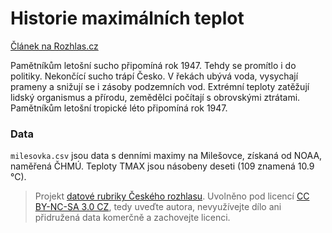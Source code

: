 # Historie maximálních teplot

[Článek na Rozhlas.cz](http://www.rozhlas.cz/zpravy/politika/_zprava/pametnikum-letosni-sucho-pripomina-rok-1947-tehdy-se-promitlo-i-do-politiky--1521880)

Pamětníkům letošní sucho připomíná rok 1947. Tehdy se promítlo i do politiky. Nekončící sucho trápí Česko. V řekách ubývá voda, vysychají prameny a snižují se i zásoby podzemních vod. Extrémní teploty zatěžují lidský organismus a přírodu, zemědělci počítají s obrovskými ztrátami. Pamětníkům letošní tropické léto připomíná rok 1947.

### Data

`milesovka.csv` jsou data s denními maximy na Milešovce, získaná od NOAA, naměřená ČHMÚ. Teploty TMAX jsou násobeny deseti (109 znamená 10.9 °C).

> Projekt [datové rubriky Českého rozhlasu](http://www.rozhlas.cz/zpravy/data/). Uvolněno pod licencí [CC BY-NC-SA 3.0 CZ](http://creativecommons.org/licenses/by-nc-sa/3.0/cz/), tedy uveďte autora, nevyužívejte dílo ani přidružená data komerčně a zachovejte licenci.

